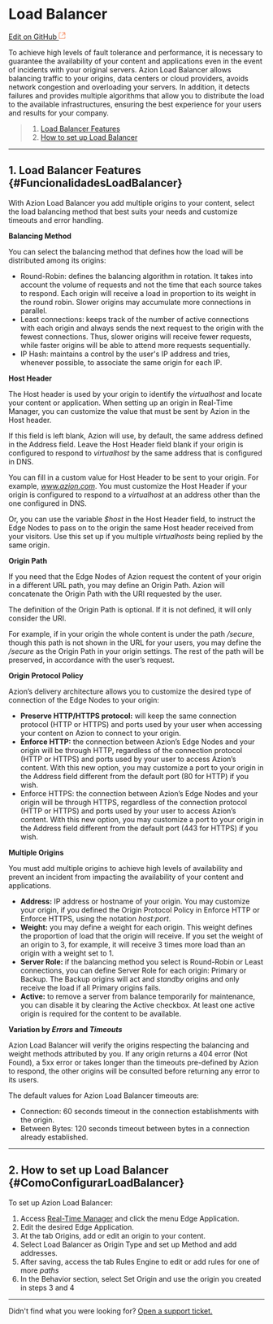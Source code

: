 # Load **Balancer**

[Edit on GitHub <svg width="14" height="14" xmlns="http://www.w3.org/2000/svg"><g fill="none" stroke="#F3652B"><path d="M4.81.71H.672v11.43H12.1V8.001" stroke-width=".8"/><path d="M6.87.786h5.155V5.94M6.31 6.5L12.026.786"/></g></svg>](https://github.com/aziontech/docs_en/edit/master/load-balancer/index.md)

To achieve high levels of fault tolerance and performance, it is necessary to guarantee the availability of your content and applications even in the event of incidents with your original servers. Azion Load Balancer allows balancing traffic to your origins, data centers or cloud providers, avoids network congestion and overloading your servers. In addition, it detects failures and provides multiple algorithms that allow you to distribute the load to the available infrastructures, ensuring the best experience for your users and results for your company.

> 1. [Load Balancer Features](#FuncionalidadesLoadBalancer)
> 2. [How to set up Load Balancer](#ComoConfigurarLoadBalancer)

---

## 1. Load Balancer Features {#FuncionalidadesLoadBalancer}

With Azion Load Balancer you add multiple origins to your content, select the load balancing method that best suits your needs and customize timeouts and error handling.

**Balancing Method**

You can select the balancing method that defines how the load will be distributed among its origins:

* Round-Robin: defines the balancing algorithm in rotation. It takes into account the volume of requests and not the time that each source takes to respond. Each origin will receive a load in proportion to its weight in the round robin. Slower origins may accumulate more connections in parallel.
* Least connections: keeps track of the number of active connections with each origin and always sends the next request to the origin with the fewest connections. Thus, slower origins will receive fewer requests, while faster origins will be able to attend more requests sequentially.
* IP Hash: maintains a control by the user's IP address and tries, whenever possible, to associate the same origin for each IP.

**Host Header**

The Host header is used by your origin to identify the *virtualhost* and locate your content or application. When setting up an origin in Real-Time Manager, you can customize the value that must be sent by Azion in the Host header.

If this field is left blank, Azion will use, by default, the same address defined in the Address field. Leave the Host Header field blank if your origin is configured to respond to *virtualhost* by the same address that is configured in DNS.

You can fill in a custom value for Host Header to be sent to your origin. For example, *www.azion.com*. You must customize the Host Header if your origin is configured to respond to a *virtualhost* at an address other than the one configured in DNS.

Or, you can use the variable *$host* in the Host Header field, to instruct the Edge Nodes to pass on to the origin the same Host header received from your visitors. Use this set up if you multiple *virtualhosts* being replied by the same origin.

**Origin Path**

If you need that the Edge Nodes of Azion request the content of your origin in a different URL path, you may define an Origin Path. Azion will concatenate the Origin Path with the URI requested by the user.

The definition of the Origin Path is optional. If it is not defined, it will only consider the URI.

For example, if in your origin the whole content is under the path */secure*, though this path is not shown in the URL for your users, you may define the */secure* as the Origin Path in your origin settings. The rest of the path will be preserved, in accordance with the user’s request.

**Origin Protocol Policy**

Azion’s delivery architecture allows you to customize the desired type of connection of the Edge Nodes to your origin:

* **Preserve HTTP/HTTPS protocol:** will keep the same connection protocol (HTTP or HTTPS) and ports used by your user when accessing your content on Azion to connect to your origin.
* **Enforce HTTP:** the connection between Azion’s Edge Nodes and your origin will be through HTTP, regardless of the connection protocol (HTTP or HTTPS) and ports used by your user to access Azion’s content. With this new option, you may customize a port to your origin in the Address field different from the default port (80 for HTTP) if you wish.
* Enforce HTTPS: the connection between Azion’s Edge Nodes and your origin will be through HTTPS, regardless of the connection protocol (HTTP or HTTPS) and ports used by your user to access Azion’s content. With this new option, you may customize a port to your origin in the Address field different from the default port (443 for HTTPS) if you wish.

**Multiple Origins**

You must add multiple origins to achieve high levels of availability and prevent an incident from impacting the availability of your content and applications.

* **Address:** IP address or hostname of your origin. You may customize your origin, if you defined the Origin Protocol Policy in Enforce HTTP or Enforce HTTPS, using the notation *host:port*.
* **Weight:** you may define a weight for each origin. This weight defines the proportion of load that the origin will receive. If you set the weight of an origin to 3, for example, it will receive 3 times more load than an origin with a weight set to 1.
* **Server Role:** if the balancing method you select is Round-Robin or Least connections, you can define Server Role for each origin: Primary or Backup. The Backup origins will act and *standby* origins and only receive the load if all Primary origins fails.
* **Active:** to remove a server from balance temporarily for maintenance, you can disable it by clearing the Active checkbox. At least one active origin is required for the content to be available.

**Variation by *Errors* and *Timeouts***

Azion Load Balancer will verify the origins respecting the balancing and weight methods attributed by you. If any origin returns a 404 error (Not Found), a 5xx error or takes longer than the timeouts pre-defined by Azion to respond, the other origins will be consulted before returning any error to its users.

The default values for Azion Load Balancer timeouts are:

* Connection: 60 seconds timeout in the connection establishments with the origin.
* Between Bytes: 120 seconds timeout between bytes in a connection already established.

---

## 2. How to set up Load Balancer {#ComoConfigurarLoadBalancer}

To set up Azion Load Balancer:

1.  Access [Real-Time Manager](https://manager.azion.com/) and click the menu Edge Application.
2.  Edit the desired Edge Application.
3.  At the tab Origins, add or edit an origin to your content.
4.  Select Load Balancer as Origin Type and set up Method and add addresses.
5.  After saving, access the tab Rules Engine to edit or add rules for one of more *paths*
6.  In the Behavior section, select Set Origin and use the origin you created in steps 3 and 4

---

Didn't find what you were looking for? [Open a support ticket.](https://tickets.azion.com/)